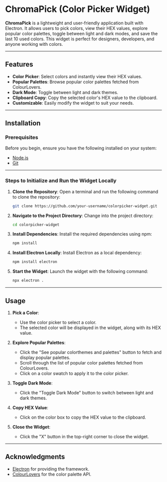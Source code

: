# ChromaPick (Color Picker Widget)

**ChromaPick** is a lightweight and user-friendly application built with Electron. It allows users to pick colors, view their HEX values, explore popular color palettes, toggle between light and dark modes, and save the last 10 used colors. This widget is perfect for designers, developers, and anyone working with colors.

---

## Features
- **Color Picker**: Select colors and instantly view their HEX values.
- **Popular Palettes**: Browse popular color palettes fetched from ColourLovers.
- **Dark Mode**: Toggle between light and dark themes.
- **Clipboard Copy**: Copy the selected color's HEX value to the clipboard.
- **Customizable**: Easily modify the widget to suit your needs.

---

## Installation

### Prerequisites
Before you begin, ensure you have the following installed on your system:
- [Node.js](https://nodejs.org/)
- [Git](https://git-scm.com/)

---

### Steps to Initialize and Run the Widget Locally

1. **Clone the Repository**:
   Open a terminal and run the following command to clone the repository:
   ```bash
   git clone https://github.com/your-username/colorpicker-widget.git
   ```

2. **Navigate to the Project Directory**:
   Change into the project directory:
   ```bash
   cd colorpicker-widget
   ```

3. **Install Dependencies**:
   Install the required dependencies using npm:
   ```bash
   npm install
   ```

4. **Install Electron Locally**:
   Install Electron as a local dependency:
   ```bash
   npm install electron
   ```

5. **Start the Widget**:
   Launch the widget with the following command:
   ```bash
   npx electron .
   ```

---

## Usage
1. **Pick a Color**:
   - Use the color picker to select a color.
   - The selected color will be displayed in the widget, along with its HEX value.

2. **Explore Popular Palettes**:
   - Click the "See popular colorthemes and palettes" button to fetch and display popular palettes.
   - Scroll through the list of popular color palettes fetched from ColourLovers.
   - Click on a color swatch to apply it to the color picker.

3. **Toggle Dark Mode**:
   - Click the "Toggle Dark Mode" button to switch between light and dark themes.

5. **Copy HEX Value**:
   - Click on the color box to copy the HEX value to the clipboard.

6. **Close the Widget**:
   - Click the "X" button in the top-right corner to close the widget.

---

## Acknowledgments
- [Electron](https://www.electronjs.org/) for providing the framework.
- [ColourLovers](http://www.colourlovers.com/) for the color palette API.

